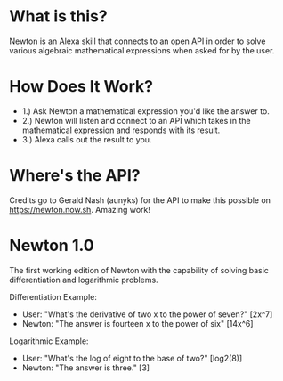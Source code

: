 # What is this?
Newton is an Alexa skill that connects to an open API in order to solve various algebraic mathematical expressions when asked
for by the user.

# How Does It Work?
- 1.) Ask Newton a mathematical expression you'd like the answer to.
- 2.) Newton will listen and connect to an API which takes in the mathematical expression and responds with its result.
- 3.) Alexa calls out the result to you.

# Where's the API?
Credits go to Gerald Nash (aunyks) for the API to make this possible on https://newton.now.sh. Amazing work!

# Newton 1.0
The first working edition of Newton with the capability of solving basic differentiation and logarithmic problems.

Differentiation Example:

- User: "What's the derivative of two x to the power of seven?" [2x^7]
- Newton: "The answer is fourteen x to the power of six" [14x^6]

Logarithmic Example:
- User: "What's the log of eight to the base of two?" [log2(8)]
- Newton: "The answer is three." [3]
